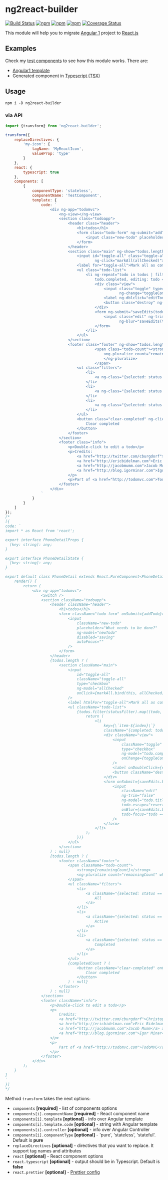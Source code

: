 # ng2react-builder
[![Build Status](https://secure.travis-ci.org/webschik/ng2react-builder.png?branch=master)](https://travis-ci.org/webschik/ng2react-builder)
[![npm](https://img.shields.io/npm/dm/ng2react-builder.svg)](https://www.npmjs.com/package/ng2react-builder)
[![npm](https://img.shields.io/npm/v/ng2react-builder.svg)](https://www.npmjs.com/package/ng2react-builder)
[![npm](https://img.shields.io/npm/l/ng2react-builder.svg)](https://www.npmjs.com/package/ng2react-builder)
[![Coverage Status](https://coveralls.io/repos/github/webschik/ng2react-builder/badge.svg?branch=master)](https://coveralls.io/github/webschik/ng2react-builder?branch=master)

This module will help you to migrate [Angular 1](https://angularjs.org/) project
to [React.js](https://reactjs.org/)

## Examples
Check my [test components](__tests__) to see how this module works. There are:
* [Angular1 template](__tests__/component5/template.html)
* Generated component in [Typescript (TSX)](__tests__/component5/index.tsx)

## Usage
```shell
npm i -D ng2react-builder
```

### via API
```js
import {transform} from 'ng2react-builder';

transform({
    replaceDirectives: {
        'my-icon': {
            tagName: 'MyReactIcon',
            valueProp: 'type'
        }
    },
    react: {
        typescript: true
    },
    components: [
        {
            componentType: 'stateless',
            componentName: 'TestComponent',
            template: {
                code: `
                    <div ng-app="todomvc">
                        <ng-view></ng-view>
                        <section class="todoapp">
                            <header class="header">
                                <h1>todos</h1>
                                <form class="todo-form" ng-submit="addTodo()">
                                    <input class="new-todo" placeholder="What needs to be done?" ng-model="newTodo" ng-disabled="saving"                                  autofocus>
                                </form>
                            </header>
                            <section class="main" ng-show="todos.length" ng-cloak>
                                <input id="toggle-all" class="toggle-all" type="checkbox" ng-model="allChecked"
                                        ng-click="markAll(allChecked)">
                                <label for="toggle-all">Mark all as complete</label>
                                <ul class="todo-list">
                                    <li ng-repeat="todo in todos | filter:statusFilter track by $index" ng-class="{completed: 
                                        todo.completed, editing: todo == editedTodo}">
                                        <div class="view">
                                            <input class="toggle" type="checkbox" ng-model="todo.completed"
                                                   ng-change="toggleCompleted(todo)">
                                            <label ng-dblclick="editTodo(todo)">{{todo.title}}</label>
                                            <button class="destroy" ng-click="removeTodo(todo)"></button>
                                        </div>
                                        <form ng-submit="saveEdits(todo, 'submit')">
                                            <input class="edit" ng-trim="false" ng-model="todo.title" todo-escape="revertEdits(todo)"
                                                   ng-blur="saveEdits(todo, 'blur')" todo-focus="todo == editedTodo">
                                        </form>
                                    </li>
                                </ul>
                            </section>
                            <footer class="footer" ng-show="todos.length" ng-cloak>
                                        <span class="todo-count"><strong>{{remainingCount}}</strong>
                                            <ng-pluralize count="remainingCount" when="{ one: 'item left', other: 'items left' }">
                                            </ng-pluralize>
                                        </span>
                                <ul class="filters">
                                    <li>
                                        <a ng-class="{selected: status == ''} " href="#/">All</a>
                                    </li>
                                    <li>
                                        <a ng-class="{selected: status == 'active'}" href="#/active">Active</a>
                                    </li>
                                    <li>
                                        <a ng-class="{selected: status == 'completed'}" href="#/completed">Completed</a>
                                    </li>
                                </ul>
                                <button class="clear-completed" ng-click="clearCompletedTodos()" ng-show="completedCount">
                                    Clear completed
                                </button>
                            </footer>
                        </section>
                        <footer class="info">
                            <p>Double-click to edit a todo</p>
                            <p>Credits:
                                <a href="http://twitter.com/cburgdorf">Christoph Burgdorf</a>,
                                <a href="http://ericbidelman.com">Eric Bidelman</a>,
                                <a href="http://jacobmumm.com">Jacob Mumm</a> and
                                <a href="http://blog.igorminar.com">Igor Minar</a>
                            </p>
                            <p>Part of <a href="http://todomvc.com">TodoMVC</a></p>
                        </footer>
                    </div>
                `
            }   
        }
    ]
});
/*
[{
code: `
import * as React from 'react';

export interface PhoneDetailProps {
  [key: string]: any;
}

export interface PhoneDetailState {
  [key: string]: any;
}

export default class PhoneDetail extends React.PureComponent<PhoneDetailProps, PhoneDetailState> {
    render() {
        return (
            <div ng-app="todomvc">
                <Switch />
                <section className="todoapp">
                    <header className="header">
                        <h1>todos</h1>
                        <form className="todo-form" onSubmit={addTodo}>
                            <input
                                className="new-todo"
                                placeholder="What needs to be done?"
                                ng-model="newTodo"
                                disabled="saving"
                                autoFocus=""
                            />
                        </form>
                    </header>
                    {todos.length ? (
                        <section className="main">
                            <input
                                id="toggle-all"
                                className="toggle-all"
                                type="checkbox"
                                ng-model="allChecked"
                                onClick={markAll.bind(this, allChecked)}
                            />
                            <label htmlFor="toggle-all">Mark all as complete</label>
                            <ul className="todo-list">
                                {todos.filter(statusFilter).map((todo, index: number) => {
                                    return (
                                        <li
                                            key={\`item-${index}\`}
                                            className="{completed: todo.completed, editing: todo == editedTodo}">
                                            <div className="view">
                                                <input
                                                    className="toggle"
                                                    type="checkbox"
                                                    ng-model="todo.completed"
                                                    onChange={toggleCompleted.bind(this, todo)}
                                                />
                                                <label onDoubleClick={editTodo.bind(this, todo)}>{todo.title}</label>
                                                <button className="destroy" onClick={removeTodo.bind(this, todo)} />
                                            </div>
                                            <form onSubmit={saveEdits.bind(this, todo, 'submit')}>
                                                <input
                                                    className="edit"
                                                    ng-trim="false"
                                                    ng-model="todo.title"
                                                    todo-escape="revertEdits(todo)"
                                                    onBlur={saveEdits.bind(this, todo, 'blur')}
                                                    todo-focus="todo == editedTodo"
                                                />
                                            </form>
                                        </li>
                                    );
                                })}
                            </ul>
                        </section>
                    ) : null}
                    {todos.length ? (
                        <footer className="footer">
                            <span className="todo-count">
                                <strong>{remainingCount}</strong>
                                <ng-pluralize count="remainingCount" when="{ one: 'item left', other: 'items left' }" />
                            </span>
                            <ul className="filters">
                                <li>
                                    <a className="{selected: status == ''} " href="#/">
                                        All
                                    </a>
                                </li>
                                <li>
                                    <a className="{selected: status == 'active'}" href="#/active">
                                        Active
                                    </a>
                                </li>
                                <li>
                                    <a className="{selected: status == 'completed'}" href="#/completed">
                                        Completed
                                    </a>
                                </li>
                            </ul>
                            {completedCount ? (
                                <button className="clear-completed" onClick={clearCompletedTodos}>
                                    Clear completed
                                </button>
                            ) : null}
                        </footer>
                    ) : null}
                </section>
                <footer className="info">
                    <p>Double-click to edit a todo</p>
                    <p>
                        Credits:
                        <a href="http://twitter.com/cburgdorf">Christoph Burgdorf</a>,
                        <a href="http://ericbidelman.com">Eric Bidelman</a>,
                        <a href="http://jacobmumm.com">Jacob Mumm</a> and
                        <a href="http://blog.igorminar.com">Igor Minar</a>
                    </p>
                    <p>
                        Part of <a href="http://todomvc.com">TodoMVC</a>
                    </p>
                </footer>
            </div>
        );
    }
}
`
}]
*/

```

Method `transform` takes the next options:
* `components` **[required]** - list of components options
* `components[i].componentName` **[required]** - React component name
* `components[i].template` **[optional]** - info over Angular template
* `components[i].template.code` **[optional]** - string with Angular template
* `components[i].controller` **[optional]** - info over Angular Controller
* `components[i].componentType` **[optional]** - 'pure', 'stateless', 'stateful'.  Default is **pure**
* `replaceDirectives` **[optional]** - directives that you want to replace. It support tag names and attributes
* `react` **[optional]** - React component options
* `react.typescript` **[optional]** - output should be in Typescript. Default is **false**
* `react.prettier` **[optional]** - [Prettier config](https://prettier.io/docs/en/options.html)
